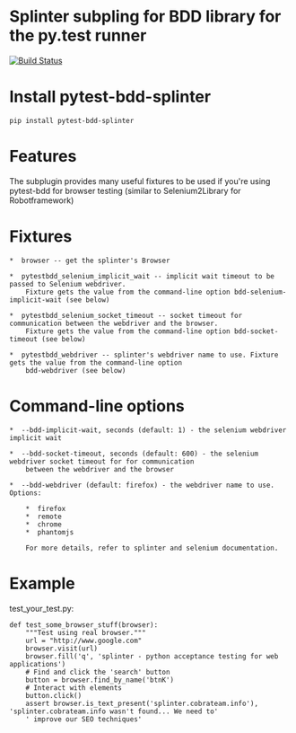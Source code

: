 Splinter subpling for BDD library for the py.test runner
========================================================

[![Build Status](https://api.travis-ci.org/olegpidsadnyi/pytest-bdd-splinter.png)](https://travis-ci.org/olegpidsadnyi/pytest-bdd-splinter)

Install pytest-bdd-splinter
===========================

	pip install pytest-bdd-splinter

Features
========

The subplugin provides many useful fixtures to be used if you're using pytest-bdd for browser testing
(similar to Selenium2Library for Robotframework)

Fixtures
========

    *  browser -- get the splinter's Browser

    *  pytestbdd_selenium_implicit_wait -- implicit wait timeout to be passed to Selenium webdriver.
        Fixture gets the value from the command-line option bdd-selenium-implicit-wait (see below)

    *  pytestbdd_selenium_socket_timeout -- socket timeout for communication between the webdriver and the browser.
        Fixture gets the value from the command-line option bdd-socket-timeout (see below)

    *  pytestbdd_webdriver -- splinter's webdriver name to use. Fixture gets the value from the command-line option
        bdd-webdriver (see below)

Command-line options
====================

    *  --bdd-implicit-wait, seconds (default: 1) - the selenium webdriver implicit wait

    *  --bdd-socket-timeout, seconds (default: 600) - the selenium webdriver socket timeout for for communication
        between the webdriver and the browser

    *  --bdd-webdriver (default: firefox) - the webdriver name to use. Options:

        *  firefox
        *  remote
        *  chrome
        *  phantomjs

        For more details, refer to splinter and selenium documentation.

Example
=======

test_your_test.py:

    def test_some_browser_stuff(browser):
        """Test using real browser."""
        url = "http://www.google.com"
        browser.visit(url)
        browser.fill('q', 'splinter - python acceptance testing for web applications')
        # Find and click the 'search' button
        button = browser.find_by_name('btnK')
        # Interact with elements
        button.click()
        assert browser.is_text_present('splinter.cobrateam.info'), 'splinter.cobrateam.info wasn't found... We need to'
        ' improve our SEO techniques'
